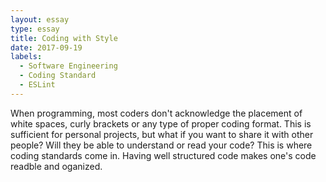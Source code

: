 ```yaml
---
layout: essay
type: essay
title: Coding with Style
date: 2017-09-19
labels:
  - Software Engineering
  - Coding Standard
  - ESLint
---
```



When programming, most coders don't acknowledge the placement of white spaces, curly brackets or any type of proper coding format. This is sufficient for personal projects, but what if you want to share it with other people? Will they be able to understand or read your code? This is where coding standards come in. Having well structured code makes one's code readble and oganized. 
